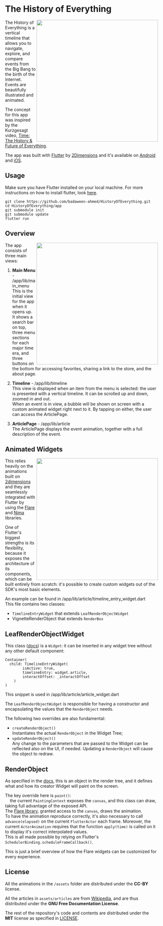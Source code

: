 # The History of Everything

<img align="right" src="https://cdn.2dimensions.com/1_Start.gif" height="400">

The History of Everything is a vertical timeline that allows you to navigate, explore, and compare events from the Big Bang to the birth of the Internet. Events are beautifully illustrated and animated.

The concept for this app was inspired by the Kurzgesagt video, [Time: The History & Future of Everything](https://www.youtube.com/watch?v=5TbUxGZtwGI).

The app was built with [Flutter](https://flutter.io/) by [2Dimensions](https://www.2dimensions.com) and it's available on [Android](https://play.google.com/store/apps/details?id=com.twodimensions.timeline) and [iOS](https://itunes.apple.com/us/app/the-history-of-everything/id1441257460).

## Usage

Make sure you have Flutter installed on your local machine. For more instructions on how to install flutter, look [here](https://flutter.io/docs/get-started/install).
```
git clone https://github.com/badaween-ahmed/HistoryOfEverything.git
cd HistoryOfEverything/app
git submodule init
git submodule update
flutter run
```

## Overview
<img align="right" src="https://cdn.2dimensions.com/2_Scroll.gif" height="400">

The app consists of three main views:

1. **Main Menu** - /app/lib/main_menu<br />
This is the initial view for the app when it opens up. It shows a search bar on top, three menu sections for each major time era, and three buttons on the bottom for accessing favorites, sharing a link to the store, and the about page.<br />

2. **Timeline** - /app/lib/timeline<br />
This view is displayed when an item from the menu is selected: the user is presented with a vertical timeline. It can be scrolled up and down, zoomed in and out. <br/>
When an event is in view, a bubble will be shown on screen with a custom animated widget right next to it. By tapping on either, the user can access the ArticlePage.

3. **ArticlePage** - /app/lib/article<br />
The ArticlePage displays the event animation, together with a full description of the event.<br/>

## Animated Widgets

<img align="right" src="https://cdn.2dimensions.com/3_Amelia.gif" height="400">

This relies heavily on the animations built on [2dimensions](https://www.2dimensions.com) and they are seamlessly integrated with Flutter by using the [Flare](https://pub.dartlang.org/packages/flare_flutter) and [Nima](https://pub.dartlang.org/packages/nima) libraries.

One of Flutter's biggest strengths is its flexibility, because it exposes the architecture of its components, which can be built entirely from scratch: it's possible to create custom widgets out of the SDK's most basic elements. 

An example can be found in /app/lib/article/timeline_entry_widget.dart <br/>
This file contains two classes:<br/>
- `TimelineEntryWidget` that extends `LeafRenderObjectWidget`
- VignetteRenderObject that extends `RenderBox`

## LeafRenderObjectWidget

This class ([docs](https://docs.flutter.io/flutter/widgets/LeafRenderObjectWidget-class.html)) is a `Widget`: it can be inserted in any widget tree without any other default component: 

```
Container(
  child: TimelineEntryWidget(
        isActive: true,
        timelineEntry: widget.article,
        interactOffset: _interactOffset
    )
)
```

This snippet is used in /app/lib/article/article_widget.dart

The `LeafRenderObjectWidget` is responsible for having a constructor and encapsulating the values that the `RenderObject` needs.

The following two overrides are also fundamental:
- `createRenderObject()` <br />
Instantiates the actual `RenderObject` in the Widget Tree;
- `updateRenderObject()` <br />
Any change to the parameters that are passed to the Widget can be reflected also on the UI, if needed. Updating a `RenderObject` will cause the object to redraw.

## RenderObject

As specified in the [docs](https://docs.flutter.io/flutter/rendering/RenderObject-class.html), this is an object in the render tree, and it defines what and how its creator Widget will paint on the screen.

The key override here is `paint()`:<br />
&nbsp;&nbsp;&nbsp;&nbsp;the current `PaintingContext` exposes the `canvas`, and this class can draw, taking full advantage of the exposed API. <br />
The [Flare library](https://pub.dartlang.org/packages/flare_flutter), granted access to the `canvas`, draws the animation.<br/>
To have the animation reproduce correctly, it's also necessary to call `advance(elapsed)` on the current `FlutterActor` each frame. Moreover, the current `ActorAnimation` requires that the function `apply(time)` is called on it to display it's correct interpolated values.<br/>
This is all made possible by relying on Flutter's `SchedulerBinding.scheduleFrameCallback()`.

This is just a brief overview of how the Flare widgets can be customized for every experience.

## License
All the animations in the `/assets` folder are distributed under the **CC-BY** license.

All the articles in `assets/articles` are from [Wikipedia](https://www.wikipedia.org/), and are thus distributed under the **GNU Free Documentation License**.

The rest of the repository's code and contents are distributed under the **MIT** license as specified in [LICENSE](LICENSE).
